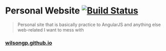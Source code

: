 # Personal Website [![Build Status](https://travis-ci.org/wilsongp/personal-site.svg?branch=master)](https://travis-ci.org/wilsongp/wilsongp.github.io)
> Personal site that is basically practice to AngularJS and anything else web-related I want to mess with

### [wilsongp.github.io](https://wilsongp.github.io/)